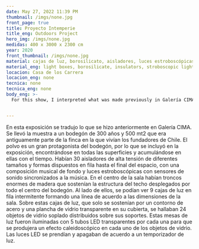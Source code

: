 ```yaml
---
date: May 27, 2022 11:39 PM
thumbnail: /imgs/none.jpg
front_page: true
title: Proyecto Intemperie
title_eng: Outdoors Project
hero_img: /imgs/none.jpg
medidas: 400 x 3000 x 2300 cm
year: 2020
front_thumbnail: /imgs/none.jpg
material: cajas de luz, borosilicato, aisladores, luces estroboscópicas, sistema de sonido, relay
material_eng: light boxes, borosilicate, insulators, stroboscopic lights, sound system, relay
locacion: Casa de los Carrera 
locacion_eng: none
tecnica: none
tecnica_eng: none
body_eng: >-
  For this show, I interpreted what was made previously in Galería CIMA.  The exhibition was relocated to a 300 year old 500 mt2 cellar that was formerly part of the estate in which the founding fathers of Chile lived.  Dust is a great lead player in this cellar, therefore included in this show, remaining on every surface and building up on it with time.  There were 30 high voltage insulators of different shapes and forms arranged in a row till the end of the exhibition space, with a musical composition as a background and stroboscopic lights with sound sensors synchronized to the music.  In the center of the room, there were huge trunks of wood holding the roof structure displayed throughout the center of the entire cellar. Beside them, you could see 9 light boxes in an intermittent row, forming a line according to the cellars dimensions.  Over these light boxes, that were only supported by an outline of steel profiles and clear glass sheets on their surfaces, there were 24 abstract blown glass objects distributed throughout their supports.  These light boxes were lit with 5 transparent LED light tubes per each box so that each one produced a sort of kaleidoscopic effect in each glass object.  The LED lights turned on and off as defined by a light timer. 


---
```

En esta exposición se tradujo lo que se hizo anteriormente en Galería CIMA.   Se llevó la muestra a un bodegón de 300 años y 500 mt2 que era antiguamente parte de la finca en la que vivían los fundadores de Chile.  El polvo es un gran protagonista del bodegón, por lo que se incluyó en la exposición, encontrándose en todas las superficies y acumulándose en ellas con el tiempo.  Habían 30 aisladores de alta tensión de diferentes tamaños y formas dispuestos en fila hasta el final del espacio, con una composición musical de fondo y luces estroboscópicas con sensores de sonido sincronizados a la música.  En el centro de la sala habían troncos enormes de madera que sostenían la estructura del techo desplegados por todo el centro del bodegón.  Al lado de ellos, se podían ver 9 cajas de luz en fila intermitente formando una línea de acuerdo a las dimensiones de la sala.  Sobre estas cajas de luz, que solo se sostenían por un contorno de acero y una plancha de vidrio transparente en su cubierta, se hallaban 24 objetos de vidrio soplado distribuidos sobre sus soportes.  Estas mesas de luz fueron iluminadas con 5 tubos LED transparentes por cada una para que se produjera un efecto caleidoscópico en cada uno de los objetos de vidrio.  Las luces LED se prendían y apagaban de acuerdo a un temporizador de luz.